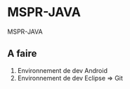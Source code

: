# MSPR-JAVA
MSPR-JAVA

## A faire 
1. Environnement de dev Android 
2. Environnement de dev Eclipse => Git

